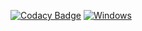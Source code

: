 [![Codacy Badge](https://api.codacy.com/project/badge/Grade/1e7ff76592894b2799776314e66f1f4d)](https://app.codacy.com/manual/b1nary0/RZE?utm_source=github.com&utm_medium=referral&utm_content=b1nary0/RZE&utm_campaign=Badge_Grade_Dashboard)
[![Windows ](https://github.com/b1nary0/RZE/actions/workflows/Windows.yml/badge.svg)](https://github.com/b1nary0/RZE/actions/workflows/Windows.yml)